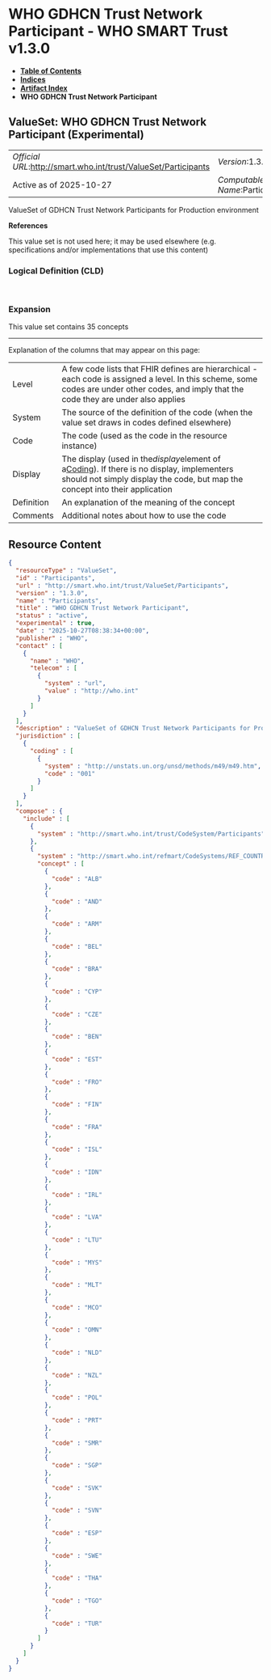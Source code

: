 # WHO GDHCN Trust Network Participant - WHO SMART Trust v1.3.0

* [**Table of Contents**](toc.md)
* [**Indices**](indices.md)
* [**Artifact Index**](artifacts.md)
* **WHO GDHCN Trust Network Participant**

## ValueSet: WHO GDHCN Trust Network Participant (Experimental) 

| | |
| :--- | :--- |
| *Official URL*:http://smart.who.int/trust/ValueSet/Participants | *Version*:1.3.0 |
| Active as of 2025-10-27 | *Computable Name*:Participants |

 
ValueSet of GDHCN Trust Network Participants for Production environment 

 **References** 

This value set is not used here; it may be used elsewhere (e.g. specifications and/or implementations that use this content)

### Logical Definition (CLD)

 

### Expansion

This value set contains 35 concepts

-------

 Explanation of the columns that may appear on this page: 

| | |
| :--- | :--- |
| Level | A few code lists that FHIR defines are hierarchical - each code is assigned a level. In this scheme, some codes are under other codes, and imply that the code they are under also applies |
| System | The source of the definition of the code (when the value set draws in codes defined elsewhere) |
| Code | The code (used as the code in the resource instance) |
| Display | The display (used in the*display*element of a[Coding](http://hl7.org/fhir/R4/datatypes.html#Coding)). If there is no display, implementers should not simply display the code, but map the concept into their application |
| Definition | An explanation of the meaning of the concept |
| Comments | Additional notes about how to use the code |



## Resource Content

```json
{
  "resourceType" : "ValueSet",
  "id" : "Participants",
  "url" : "http://smart.who.int/trust/ValueSet/Participants",
  "version" : "1.3.0",
  "name" : "Participants",
  "title" : "WHO GDHCN Trust Network Participant",
  "status" : "active",
  "experimental" : true,
  "date" : "2025-10-27T08:38:34+00:00",
  "publisher" : "WHO",
  "contact" : [
    {
      "name" : "WHO",
      "telecom" : [
        {
          "system" : "url",
          "value" : "http://who.int"
        }
      ]
    }
  ],
  "description" : "ValueSet of GDHCN Trust Network Participants for Production environment",
  "jurisdiction" : [
    {
      "coding" : [
        {
          "system" : "http://unstats.un.org/unsd/methods/m49/m49.htm",
          "code" : "001"
        }
      ]
    }
  ],
  "compose" : {
    "include" : [
      {
        "system" : "http://smart.who.int/trust/CodeSystem/Participants"
      },
      {
        "system" : "http://smart.who.int/refmart/CodeSystems/REF_COUNTRY",
        "concept" : [
          {
            "code" : "ALB"
          },
          {
            "code" : "AND"
          },
          {
            "code" : "ARM"
          },
          {
            "code" : "BEL"
          },
          {
            "code" : "BRA"
          },
          {
            "code" : "CYP"
          },
          {
            "code" : "CZE"
          },
          {
            "code" : "BEN"
          },
          {
            "code" : "EST"
          },
          {
            "code" : "FRO"
          },
          {
            "code" : "FIN"
          },
          {
            "code" : "FRA"
          },
          {
            "code" : "ISL"
          },
          {
            "code" : "IDN"
          },
          {
            "code" : "IRL"
          },
          {
            "code" : "LVA"
          },
          {
            "code" : "LTU"
          },
          {
            "code" : "MYS"
          },
          {
            "code" : "MLT"
          },
          {
            "code" : "MCO"
          },
          {
            "code" : "OMN"
          },
          {
            "code" : "NLD"
          },
          {
            "code" : "NZL"
          },
          {
            "code" : "POL"
          },
          {
            "code" : "PRT"
          },
          {
            "code" : "SMR"
          },
          {
            "code" : "SGP"
          },
          {
            "code" : "SVK"
          },
          {
            "code" : "SVN"
          },
          {
            "code" : "ESP"
          },
          {
            "code" : "SWE"
          },
          {
            "code" : "THA"
          },
          {
            "code" : "TGO"
          },
          {
            "code" : "TUR"
          }
        ]
      }
    ]
  }
}

```
